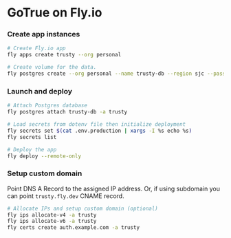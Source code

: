 # GoTrue on Fly.io

### Create app instances

```sh
# Create Fly.io app
fly apps create trusty --org personal

# Create volume for the data.
fly postgres create --org personal --name trusty-db --region sjc --password $(openssl rand -hex 8)
```

### Launch and deploy

```sh
# Attach Postgres database
fly postgres attach trusty-db -a trusty

# Load secrets from dotenv file then initialize deployment
fly secrets set $(cat .env.production | xargs -I %s echo %s)
fly secrets list

# Deploy the app
fly deploy --remote-only
```

### Setup custom domain

Point DNS A Record to the assigned IP address.
Or, if using subdomain you can point `trusty.fly.dev` CNAME record.

```sh
# Allocate IPs and setup custom domain (optional)
fly ips allocate-v4 -a trusty
fly ips allocate-v6 -a trusty
fly certs create auth.example.com -a trusty
```
